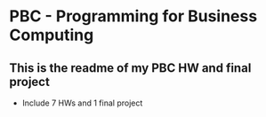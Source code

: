 # PBC - Programming for Business Computing

## This is the readme of my PBC HW and final project
- Include 7 HWs and 1 final project